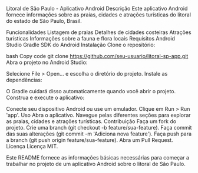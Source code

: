 Litoral de São Paulo - Aplicativo Android
Descrição
Este aplicativo Android fornece informações sobre as praias, cidades e atrações turísticas do litoral do estado de São Paulo, Brasil.

Funcionalidades
Listagem de praias
Detalhes de cidades costeiras
Atrações turísticas
Informações sobre a fauna e flora locais
Requisitos
Android Studio
Gradle
SDK do Android
Instalação
Clone o repositório:

bash
Copy code
git clone https://github.com/seu-usuario/litoral-sp-app.git
Abra o projeto no Android Studio:

Selecione File > Open... e escolha o diretório do projeto.
Instale as dependências:

O Gradle cuidará disso automaticamente quando você abrir o projeto.
Construa e execute o aplicativo:

Conecte seu dispositivo Android ou use um emulador.
Clique em Run > Run 'app'.
Uso
Abra o aplicativo.
Navegue pelas diferentes seções para explorar as praias, cidades e atrações turísticas.
Contribuição
Faça um fork do projeto.
Crie uma branch (git checkout -b feature/sua-feature).
Faça commit das suas alterações (git commit -m 'Adiciona nova feature').
Faça push para a branch (git push origin feature/sua-feature).
Abra um Pull Request.
Licença
Licença MIT.

Este README fornece as informações básicas necessárias para começar a trabalhar no projeto de um aplicativo Android sobre o litoral de São Paulo.
